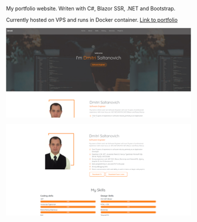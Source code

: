 My portfolio website. Writen with C#, Blazor SSR, .NET and Bootstrap.

Currently hosted on VPS and runs in Docker container.
[Link to portfolio](https://www.dimfolio.com)

![alt text](https://github.com/dimasalt/portfolio/blob/main/wwwroot/img/dimfolio.jpg "Main page")

![alt text](https://github.com/dimasalt/portfolio/blob/main/wwwroot/img/dimfolio_bio.jpg "Main page")

